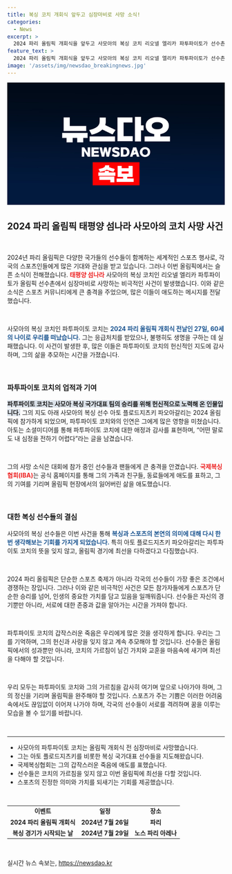 ```yaml
---
title: 복싱 코치 개회식 앞두고 심장마비로 사망 소식!
categories:
  - News
excerpt: >
  2024 파리 올림픽 개회식을 앞두고 사모아의 복싱 코치 리오넬 엘리카 파투파이토가 선수촌에서 심장마비로 사망했다. 선수와 동료들이 깊은 슬픔에 잠긴 가운데, 그의 유산이 이 대회를 어떻게 기억될지 주목된다.
feature_text: >
  2024 파리 올림픽 개회식을 앞두고 사모아의 복싱 코치 리오넬 엘리카 파투파이토가 선수촌에서 심장마비로 사망했다. 선수와 동료들이 깊은 슬픔에 잠긴 가운데, 그의 유산이 이 대회를 어떻게 기억될지 주목된다.
image: '/assets/img/newsdao_breakingnews.jpg'
---
```


<p><img src="/assets/img/newsdao_breakingnews.jpg" alt="ontimetimes 속보" /></p>

<h2 data-ke-size="size26">2024 파리 올림픽 태평양 섬나라 사모아의 코치 사망 사건</h2>

<p data-ke-size="size16">&nbsp;</p>

<p>2024년 파리 올림픽은 다양한 국가들의 선수들이 함께하는 세계적인 스포츠 행사로, 각국의 스포츠인들에게 많은 기대와 관심을 받고 있습니다. 그러나 이번 올림픽에서는 슬픈 소식이 전해졌습니다. <b><span style="color: #ee2323;">태평양 섬나라</span></b> 사모아의 복싱 코치인 리오넬 엘리카 파투파이토가 올림픽 선수촌에서 심장마비로 사망하는 비극적인 사건이 발생했습니다. 이와 같은 소식은 스포츠 커뮤니티에게 큰 충격을 주었으며, 많은 이들이 애도하는 메시지를 전달했습니다.</p>

<p data-ke-size="size16">&nbsp;</p>

<p>사모아의 복싱 코치인 파투파이토 코치는 <b><span style="color: #1a5490;">2024 파리 올림픽 개회식 전날인 27일, 60세의 나이로 우리를 떠났습니다.</span></b> 그는 응급처치를 받았으나, 불행히도 생명을 구하는 데 실패했습니다. 이 사건이 발생한 후, 많은 이들은 파투파이토 코치의 헌신적인 지도에 감사하며, 그의 삶을 추모하는 시간을 가졌습니다.</p>

<p data-ke-size="size16">&nbsp;</p>

<h3>파투파이토 코치의 업적과 기여</h3>

<p><b><span style="background-color: #21538527;">파투파이토 코치는 사모아 복싱 국가대표 팀의 승리를 위해 헌신적으로 노력해 온 인물입니다.</span></b> 그의 지도 아래 사모아의 복싱 선수 아토 플로드지츠키 파오아갈리는 2024 올림픽에 참가하게 되었으며, 파투파이토 코치와의 인연은 그에게 많은 영향을 미쳤습니다. 아토는 소셜미디어를 통해 파투파이토 코치에 대한 애정과 감사를 표현하며, “어떤 말로도 내 심정을 전하기 어렵다”라는 글을 남겼습니다. </p>

<p data-ke-size="size16">&nbsp;</p>

<p>그의 사망 소식은 대회에 참가 중인 선수들과 팬들에게 큰 충격을 안겼습니다. <b><span style="color: #ee2323;">국제복싱협회(IBA)</span></b>는 공식 홈페이지를 통해 그의 가족과 친구들, 동료들에게 애도를 표하고, 그의 기여를 기리며 올림픽 현장에서의 잃어버린 삶을 애도했습니다.</p>

<p data-ke-size="size16">&nbsp;</p>

<h3>대한 복싱 선수들의 결심</h3>

<p>사모아의 복싱 선수들은 이번 사건을 통해 <b><span style="color: #1a5490;">복싱과 스포츠의 본연의 의미에 대해 다시 한 번 생각해보는 기회를 가지게 되었습니다.</span></b> 특히 아토 플로드지츠키 파오아갈리는 파투파이토 코치의 뜻을 잊지 않고, 올림픽 경기에 최선을 다하겠다고 다짐했습니다. </p>

<p data-ke-size="size16">&nbsp;</p>

<p>2024 파리 올림픽은 단순한 스포츠 축제가 아니라 각국의 선수들이 가장 좋은 조건에서 경쟁하는 장입니다. 그러나 이와 같은 비극적인 사건은 모든 참가자들에게 스포츠가 단순한 승리를 넘어, 인생의 중요한 가치를 담고 있음을 일깨워줍니다. 선수들은 자신의 경기뿐만 아니라, 서로에 대한 존중과 값을 알아가는 시간을 가져야 합니다.</p>

<p data-ke-size="size16">&nbsp;</p>

<p>파투파이토 코치의 갑작스러운 죽음은 우리에게 많은 것을 생각하게 합니다. 우리는 그를 기억하며, 그의 헌신과 사랑을 잊지 않고 계속 추모해야 할 것입니다. 선수들은 올림픽에서의 성과뿐만 아니라, 코치의 가르침이 남긴 가치와 교훈을 마음속에 새기며 최선을 다해야 할 것입니다. </p>

<p data-ke-size="size16">&nbsp;</p>

<p>우리 모두는 파투파이토 코치와 그의 가르침을 감사히 여기며 앞으로 나아가야 하며, 그의 정신을 기리며 올림픽을 완주해야 할 것입니다. 스포츠가 주는 기쁨은 이러한 어려움 속에서도 끊임없이 이어져 나가야 하며, 각국의 선수들이 서로를 격려하며 꿈을 이루는 모습을 볼 수 있기를 바랍니다. </p>

<p data-ke-size="size16">&nbsp;</p>

<hr>

<ul>
<li>사모아의 파투파이토 코치는 올림픽 개회식 전 심장마비로 사망했습니다.</li>
<li>그는 아토 플로드지츠키를 비롯한 복싱 국가대표 선수들을 지도해왔습니다.</li>
<li>국제복싱협회는 그의 갑작스러운 죽음에 애도를 표했습니다.</li>
<li>선수들은 코치의 가르침을 잊지 않고 이번 올림픽에 최선을 다할 것입니다.</li>
<li>스포츠의 진정한 의미와 가치를 되새기는 기회를 제공했습니다.</li>
</ul>

<p data-ke-size="size16">&nbsp;</p>

<table>
  <tr>
    <td style="text-align: center; height: 17px;"><b>이벤트</b></td>
    <td style="text-align: center; height: 17px;"><b>일정</b></td>
    <td style="text-align: center; height: 17px;"><b>장소</b></td>
  </tr>
  <tr>
    <td style="text-align: center; height: 17px;"><b>2024 파리 올림픽 개회식</b></td>
    <td style="text-align: center; height: 17px;"><b>2024년 7월 26일</b></td>
    <td style="text-align: center; height: 17px;"><b>파리</b></td>
  </tr>
  <tr>
    <td style="text-align: center; height: 17px;"><b>복싱 경기가 시작되는 날</b></td>
    <td style="text-align: center; height: 17px;"><b>2024년 7월 29일</b></td>
    <td style="text-align: center; height: 17px;"><b>노스 파리 아레나</b></td>
  </tr>
</table>

<p data-ke-size="size16">&nbsp;</p>
실시간 뉴스 속보는, <a href="https://newsdao.kr" rel="dofollow">https://newsdao.kr</a>


